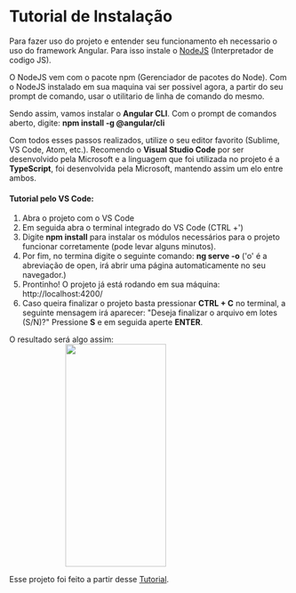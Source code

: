 ﻿<h1>Tutorial de Instalação</h1>

Para fazer uso do projeto e entender seu funcionamento eh necessario o uso do framework Angular. Para isso instale o [NodeJS](https://nodejs.org/en/download/) (Interpretador de codigo JS).

O NodeJS vem com o pacote npm (Gerenciador de pacotes do Node). Com o NodeJS instalado em sua maquina vai ser possivel agora, a partir do seu prompt de comando, usar o utilitario de linha de comando do mesmo.
  
Sendo assim, vamos instalar o **Angular CLI**. Com o prompt de comandos aberto, digite: **npm install -g @angular/cli**

Com todos esses passos realizados, utilize o seu editor favorito (Sublime, VS Code, Atom, etc.). Recomendo o **Visual Studio Code** por ser desenvolvido pela Microsoft e a linguagem que foi utilizada no projeto é a **TypeScript**, foi desenvolvida pela Microsoft, mantendo assim um elo entre ambos. 

<h4>Tutorial pelo VS Code:</h4>

1. Abra o projeto com o VS Code
2. Em seguida abra o terminal integrado do VS Code (CTRL +')
3. Digite **npm install** para instalar os módulos necessários para o projeto funcionar corretamente (pode levar alguns minutos).
4. Por fim, no termina digite o seguinte comando: **ng serve -o** ('o' é a abreviação de open, irá abrir uma página automaticamente no seu navegador.)
5. Prontinho! O projeto já está rodando em sua máquina: http://localhost:4200/
6. Caso queira finalizar o projeto basta pressionar **CTRL + C** no terminal, a seguinte mensagem irá aparecer: "Deseja finalizar o arquivo em lotes (S/N)?" Pressione **S** e em seguida aperte **ENTER**.

O resultado será algo assim:<img src="https://github.com/nefestor/treinamento-web/blob/master/TypeScript/Atividade2/todo-list/resultado.jpg" style="max-width:100%;display: block;margin-left: auto;margin-right: auto;width: 60%;height: 400px;" width="450" height="350" />


Esse projeto foi feito a partir desse [Tutorial](https://github.com/ng-girls/todo-list-tutorial-portuguese/blob/master/SUMMARY.md).